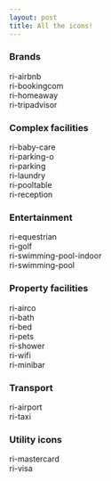```yaml
---
layout: post
title: All the icons!
---
```

<h3 class="title">Brands</h3>
<div class="icons row">
	<div class="col-md-3 col-md-4"><div class="icons__item" data-name="airbnb"><i class="ri-md ri  ri-airbnb"></i> ri-airbnb</div></div>
    <div class="col-md-3 col-md-4"><div class="icons__item" data-name="bookingcom"><i class="ri-md ri  ri-bookingcom"></i> ri-bookingcom</div></div>
    <div class="col-md-3 col-md-4"><div class="icons__item" data-name="homeaway"><i class="ri-md ri  ri-homeaway"></i> ri-homeaway</div></div>
    <div class="col-md-3 col-md-4"><div class="icons__item" data-name="tripadvisor"><i class="ri-md ri  ri-tripadvisor"></i> ri-tripadvisor</div></div>
</div>

<h3 class="title">Complex facilities</h3>
<div class="icons row">
    <div class="col-md-3 col-md-4"><div class="icons__item" data-name="baby-care"><i class="ri-md ri  ri-baby-care"></i> ri-baby-care</div></div>
    <div class="col-md-3 col-md-4"><div class="icons__item" data-name="parking-o"><i class="ri-md ri  ri-parking-o"></i> ri-parking-o</div></div>
    <div class="col-md-3 col-md-4"><div class="icons__item" data-name="parking"><i class="ri-md ri  ri-parking"></i> ri-parking</div></div>
    <div class="col-md-3 col-md-4"><div class="icons__item" data-name="laundry"><i class="ri-md ri  ri-laundry"></i> ri-laundry</div></div>
    <div class="col-md-3 col-md-4"><div class="icons__item" data-name="pooltable"><i class="ri-md ri  ri-pooltable"></i> ri-pooltable</div></div>
    <div class="col-md-3 col-md-4"><div class="icons__item" data-name="reception"><i class="ri-md ri  ri-reception"></i> ri-reception</div></div>
</div>

<h3 class="title">Entertainment</h3>
<div class="icons row">
    <div class="col-md-3 col-md-4"><div class="icons__item" data-name="equestrian"><i class="ri-md ri  ri-equestrian"></i> ri-equestrian</div></div>
    <div class="col-md-3 col-md-4"><div class="icons__item" data-name="golf"><i class="ri-md ri  ri-golf"></i> ri-golf</div></div>
    <div class="col-md-3 col-md-4"><div class="icons__item" data-name="swimming-pool-indoor"><i class="ri-md ri  ri-swimming-pool-indoor"></i> ri-swimming-pool-indoor</div></div>
    <div class="col-md-3 col-md-4"><div class="icons__item" data-name="swimming-pool"><i class="ri-md ri  ri-swimming-pool"></i> ri-swimming-pool</div></div>
</div>
<h3 class="title">Property facilities</h3>
<div class="icons row">
    <div class="col-md-3 col-md-4"><div class="icons__item" data-name="airco"><i class="ri-md ri  ri-airco"></i> ri-airco</div></div>
    <div class="col-md-3 col-md-4"><div class="icons__item" data-name="bath"><i class="ri-md ri  ri-bath"></i> ri-bath</div></div>
    <div class="col-md-3 col-md-4"><div class="icons__item" data-name="bed"><i class="ri-md ri  ri-bed"></i> ri-bed</div></div>
    <div class="col-md-3 col-md-4"><div class="icons__item" data-name="pets"><i class="ri-md ri  ri-pets"></i> ri-pets</div></div>
    <div class="col-md-3 col-md-4"><div class="icons__item" data-name="shower"><i class="ri-md ri  ri-shower"></i> ri-shower</div></div>
    <div class="col-md-3 col-md-4"><div class="icons__item" data-name="wifi"><i class="ri-md ri  ri-wifi"></i> ri-wifi</div></div>
    <div class="col-md-3 col-md-4"><div class="icons__item" data-name="minibar"><i class="ri-md ri  ri-minibar"></i> ri-minibar</div></div>
</div>
<h3 class="title">Transport </h3>
<div class="icons row">
<div class="col-md-3 col-md-4"><div class="icons__item" data-name="airport"><i class="ri-md ri  ri-airport"></i> ri-airport</div></div><div class="col-md-3 col-md-4"><div class="icons__item" data-name="taxi"><i class="ri-md ri  ri-taxi"></i> ri-taxi</div></div>
</div>
<h3 class="title">Utility icons</h3>
<div class="icons row">
<div class="col-md-3 col-md-4"><div class="icons__item" data-name="mastercard"><i class="ri-md ri  ri-mastercard"></i> ri-mastercard</div></div><div class="col-md-3 col-md-4"><div class="icons__item" data-name="visa"><i class="ri-md ri  ri-visa"></i> ri-visa</div></div></div>
